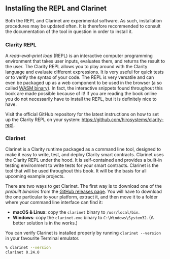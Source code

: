 ## Installing the REPL and Clarinet

Both the REPL and Clarinet are experimental software. As such, installation
procedures may be updated often. It is therefore recommended to consult the
documentation of the tool in question in order to install it.

### Clarity REPL

A _read–eval–print loop_ (REPL) is an interactive computer programming
environment that takes user inputs, evaluates them, and returns the result to
the user. The Clarity REPL allows you to play around with the Clarity language
and evaluate different expressions. It is very useful for quick tests or to
verify the syntax of your code. The REPL is very versatile and can even be
packaged up as a web component to be used in the browser (a so called
[WASM binary](https://en.wikipedia.org/wiki/WebAssembly)). In fact, the
interactive snippets found throughout this book are made possible because of it!
If you are reading the book online you do not necessarily have to install the
REPL, but it is definitely nice to have.

Visit the official GitHub repository for the latest instructions on how to set
up the Clarity REPL on your system: https://github.com/hirosystems/clarity-repl.

### Clarinet

Clarinet is a Clarity runtime packaged as a command line tool, designed to make
it easy to write, test, and deploy Clarity smart contracts. Clarinet uses the
Clarity REPL under the hood. It is self-contained and provides a built-in
testing environment to write tests for your smart contracts. Clarinet is the
tool that will be used throughout this book. It will be the basis for all
upcoming example projects.

There are two ways to get Clarinet. The first way is to download one of the
_prebuilt binaries_ from the
[GitHub releases page](https://github.com/hirosystems/clarinet/releases/). You
will have to download the one particular to your platform, extract it, and then
move it to a folder where your command line interface can find it:

- **macOS & Linux**: copy the `clarinet` binary to `/usr/local/bin`.
- **Windows**: copy the `clarinet.exe` binary to `C:\Windows\System32`. (A
  better solution is in the works.)

You can verify Clarinet is installed properly by running `clarinet --version` in
your favourite Terminal emulator.

```bash
% clarinet --version
clarinet 0.24.0
```
